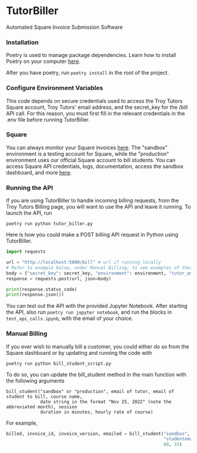 # TutorBiller
Automated Square Invoice Submission Software

### Installation

Poetry is used to manage package dependencies. Learn how to install
Poetry on your computer [here](https://python-poetry.org/docs/).

After you have poetry, run
```poetry install```
in the root of the project.

### Configure Environment Variables
This code depends on secure credentials used to access the Troy Tutors Square account, Troy Tutors'
email address, and the secret_key for the /bill API call. For this reason, you must first fill in the
relevant credentials in the .env file before running TutorBiller.

### Square
You can always monitor your Square invoices [here](https://squareup.com/dashboard/invoices/overview).
The "sandbox" environment is a testing account for Square, while the "production" environment uses our
official Square account to bill students. You can access Square API credentials, logs, documentation,
access the sandbox dashboard, and more [here](https://developer.squareup.com/us/en).

### Running the API
If you are using TutorBiller to handle incoming billing requests, from the Troy Tutors Billing page,
you will want to use the API and leave it running. To launch the API, run

```poetry run python tutor_biller.py```

Here is how you could make a POST billing API request in Python using TutorBiller.
```python
import requests

url = "http://localhost:5000/bill" # url if running locally
# Refer to example below, under Manual Billing, to see examples of these variables
body = {"secret_key": secret_key, "environment": environment, "tutor_email": tutor_email, "student_email": student_email, "course": course,"session_date": session_date, "session_minutes": session_minutes, "price": price}
response = requests.post(url, json=body)

print(response.status_code)
print(response.json())
```

You can test out the API with the provided Jupyter Notebook. After starting the API, also run
```poetry run jupyter notebook```, and run the blocks in ```test_api_calls.ipynb```, with the email
of your choice.

### Manual Billing
If you ever wish to manually bill a customer, you could either do so from the Square dashboard
or by updating and running the code with

```poetry run python bill_student_script.py```

To do so, you can update the bill_student method in the main function with the following arguments

```
bill_student("sandbox" or "production", email of tutor, email of student to bill, course name,
             date string in the format "Nov 25, 2022" (note the abbreviated month), session
             duration in minutes, hourly rate of course)
```

For example,
```python
billed, invoice_id, invoice_version, emailed = bill_student("sandbox", "tutoremail@gmail.com",
                                                            "studentemail@test.com", "Calculus I", "Nov 25, 2022",
                                                            60, 33)
```